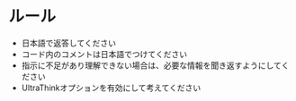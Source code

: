 # ルール
- 日本語で返答してください
- コード内のコメントは日本語でつけてください
- 指示に不足があり理解できない場合は、必要な情報を聞き返すようにしてください
- UltraThinkオプションを有効にして考えてください
